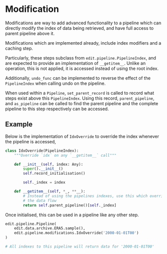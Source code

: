 # Modification

Modifications are way to add advanced functionality to a pipeline which can directly modify the index of data being retrieved, and have full access to parent pipeline above it.

Modifications which are implemented already, include index modifiers and a caching step. 

Particularly, these steps subclass from `edit.pipeline.PipelineIndex`, and are expected to provide an implementation of `__getitem__`. Unlike an operation, this is not applied, it is accessed instead of using the root index. 

Additionally, `undo_func` can be implemented to reverse the effect of the `PipelineIndex` when calling undo on the pipeline.

When used within a `Pipeline`, `set_parent_record` is called to record what steps exist above this `PipelineIndex`. Using this record, `parent_pipeline`, and `as_pipeline` can be called to find the parent pipeline and the complete pipeline to this step respectively can be accessed.

## Example

Below is the implementation of `IdxOverride` to override the index whenever the pipeline is accessed,

```python
class IdxOverride(PipelineIndex):
    """Override `idx` on any `__getitem__` call"""

    def __init__(self, index: Any):
        super().__init__()
        self.record_initialisation()

        self._index = index

    def __getitem__(self, *_, **__):
        # Instead of using the pipelines indexes, use this which overrides
        # the data flow
        return self.parent_pipeline()[self._index]
```

Once initialised, this can be used in a pipeline like any other step. 


```python
edit.pipeline.Pipeline(
    edit.data.archive.ERA5.sample(),
    edit.pipeline.modifications.IdxOverride('2000-01-01T00')
)

# All indexes to this pipeline will return data for '2000-01-01T00'
```

